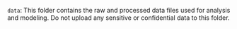 `data`: This folder contains the raw and processed data files used for analysis and modeling. Do not upload any sensitive or confidential data to this folder.
